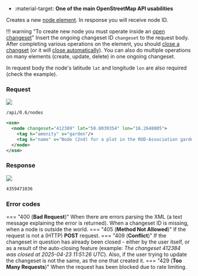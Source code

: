 <div class="grid cards" markdown>

- :material-target: **One of the main OpenStreetMap API usabilities**

</div>

Creates a new [node element](../general_information/elements.md#elements-description). In response you will receive node ID.

!!! warning "To create new node you must operate inside an [open changeset](open_changeset.md)"
    Insert the ongoing changeset ID `changeset` to the request body. After completing various operations on the element, you should [close a changset](close_changeset.md) (or it will [close automatically](../general_information/changesets.md#changesets-attributes)). You can also do multiple operations on many elements (create, update, delete) in one ongoing changeset.

In request body the node's latitude `lat` and longitude `lon` are also required (check the example).

### Request

![](https://img.shields.io/badge/POST-blue)

```
/api/0.6/nodes
```

``` xml title="Example body request for creating node" hl_lines="2"
<osm>
  <node changeset="412389" lat="50.8039354" lon="16.2648005">
    <tag k="amenity" v="garden"/>
    <tag k="name" v="Node (2nd) for a plot in the ROD-Association garden"/>
  </node>
</osm>
```

### Response

![](https://img.shields.io/badge/Response-200%20OK-brightgreen)

``` xml title="nodeID_example.xml" linenums="1"
4359471036
```

### Error codes

=== "400 (**Bad Request**)"
    When there are errors parsing the XML (a text message explaining the error is returned). When a changeset ID is missing, when a node is outside the world.
=== "405 (**Method Not Allowed**)"
    If the request is not a (HTTP) **POST** request.
=== "409 (**Conflict**)"
    If the changeset in question has already been closed - either by the user itself, or as a result of the auto-closing feature (example: *The changeset 412384 was closed at 2025-04-23 11:51:26 UTC*). Also, if the user trying to update the changeset is not the same, as the one that created it.
=== "429 (**Too Many Requests**)"
    When the request has been blocked due to rate limiting.